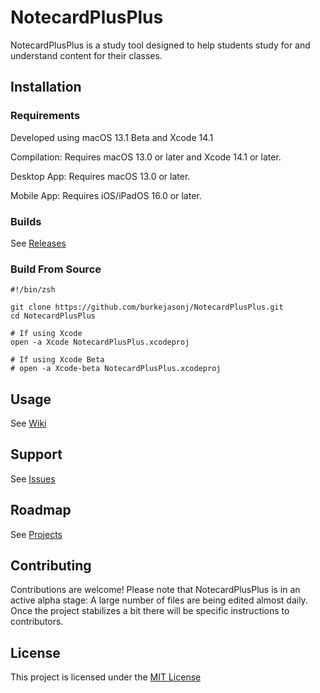 # NotecardPlusPlus

NotecardPlusPlus is a study tool designed to help students study for and understand content for their classes.

## Installation

### Requirements
Developed using macOS 13.1 Beta and Xcode 14.1

Compilation: Requires macOS 13.0 or later and Xcode 14.1 or later.

Desktop App: Requires macOS 13.0 or later.

Mobile App: Requires iOS/iPadOS 16.0 or later.

### Builds
See [Releases](https://github.com/burkejasonj/NotecardPlusPlus/releases)

### Build From Source
```
#!/bin/zsh

git clone https://github.com/burkejasonj/NotecardPlusPlus.git
cd NotecardPlusPlus

# If using Xcode
open -a Xcode NotecardPlusPlus.xcodeproj

# If using Xcode Beta
# open -a Xcode-beta NotecardPlusPlus.xcodeproj
```

## Usage

See [Wiki](https://github.com/burkejasonj/NotecardPlusPlus/wiki)

## Support

See [Issues](https://github.com/burkejasonj/NotecardPlusPlus/issues)

## Roadmap

See [Projects](https://github.com/burkejasonj/NotecardPlusPlus/projects)

## Contributing

Contributions are welcome! Please note that NotecardPlusPlus is in an active alpha stage: A large number of files are being edited almost daily. Once the project stabilizes a bit there will be specific instructions to contributors.

## License

This project is licensed under the [MIT License](https://github.com/burkejasonj/NotecardPlusPlus/blob/main/LICENSE.md)
